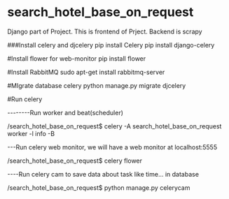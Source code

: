 search_hotel_base_on_request
============================

Django part of Project.
This is frontend of Prject.
Backend is scrapy



###Install celery and djcelery
pip install Celery
pip install django-celery

#Install flower for web-monitor
pip install flower

#Install RabbitMQ
sudo apt-get install rabbitmq-server


#MIgrate database celery
python manage.py migrate djcelery

#Run celery

--------Run worker and beat(scheduler)

/search_hotel_base_on_request$ celery -A search_hotel_base_on_request worker  -l info -B 



---Run celery web monitor, we will have a web monitor at localhost:5555

/search_hotel_base_on_request$ celery flower




----Run celery cam to save data about task like time... in database

/search_hotel_base_on_request$ python manage.py celerycam
